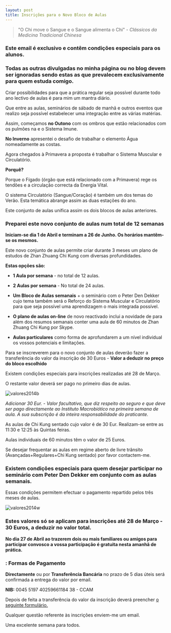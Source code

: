 ```yaml
---
layout: post
title: Inscrições para o Novo Bloco de Aulas
---
```


> "O Chi move o Sangue e o Sangue alimenta o Chi" - *Clássicos da Medicina Tradicional Chinesa*

### Este email é exclusivo e contêm condições especiais para os alunos. 

### Todas as outras divulgadas no minha página ou no blog devem ser ignoradas sendo estas as que prevalecem exclusivamente para quem estuda comigo. 

Criar possibilidades para que a prática regular seja possível durante todo ano lectivo de aulas é para mim um mantra diário. 

Que entre as aulas, seminários de sábado de manhã e outros eventos que realizo seja possível estabelecer uma integração entre as várias matérias.

Assim, começamos **no Outono** com os ombros que estão relacionados com os pulmões na e o Sistema Imune. 

**No Inverno** apresentei o desafio de trabalhar o elemento Água nomeadamente as costas.

Agora chegados à Primavera a proposta é trabalhar o Sistema Muscular e Circulatório.  

**Porquê?**

Porque o Fígado (órgão que está relacionado com a Primavera) rege os tendões e a circulação correcta da Energia Vital. 

O sistema Circulatório (Sangue/Coração) é também um dos temas do Verão. Esta temática abrange assim as duas estações do ano.

Este conjunto de aulas unifica assim os dois blocos de aulas anteriores.    

### Preparei este novo conjunto de aulas num total de 12 semanas

**Iniciam-se dia 1 de Abril e terminam a 26 de Junho. Os horários mantêm-se os mesmos.**

Este novo conjunto de aulas permite criar durante 3 meses um plano de estudos de Zhan Zhuang Chi Kung com diversas profundidades.

**Estas opções são:**

+ **1 Aula por semana** - no total de 12 aulas.

+ **2 Aulas por semana** - No total de 24 aulas.

+ **Um Bloco de Aulas semanais** + o seminário com o Peter Den Dekker cujo tema também será o Reforço do Sistema Muscular e Circulatório para que seja possível uma aprendizagem o mais integrada possível. 

+ **O plano de aulas on-line** de novo reactivado inclui a novidade de para além dos resumos semanais conter uma aula de 60 minutos de Zhan Zhuang Chi Kung por Skype. 

+ **Aulas particulares** como forma de aprofundarem a um nível individual os vossos potenciais e limitações.  

Para se inscreverem para o novo conjunto de aulas deverão fazer a transferência do valor da inscrição de 30 Euros - **Valor a deduzir no preço do bloco escolhido**

Existem condições especiais para inscrições realizadas até 28 de Março. 

O restante valor deverá ser pago no primeiro dias de aulas.

![valores2014b](http://devagar.org/files/valores2014b.jpg)

*Adicionar 30 Eur. - Valor facultativo, que diz respeito ao seguro e que deve ser pago directamente ao Instituto Macrobiótico na primeira semana de aula. A sua subscrição é da inteira responsabilidade do praticante.*

As aulas de Chi Kung sentado cujo valor é de 30 Eur. Realizam-se entre as 11:30 e 12:25 às Quintas feiras.

Aulas individuais de 60 minutos têm o valor de 25 Euros.  

Se desejar frequentar as aulas em regime aberto de livre trânsito (Avançadas+Regulares+Chi Kung sentado) por favor contactem-me.

### Existem condições especiais para quem desejar participar no seminário com Peter Den Dekker em conjunto com as aulas semanais. 

Essas condições permitem efectuar o pagamento repartido pelos três meses de aulas.

![valores2014w](http://regulares.devagar.org/files/valores2014w.jpg)

### Estes valores só se aplicam para inscrições até 28 de Março - 30 Euros, a deduzir no valor total.

**No dia 27 de Abril ao trazerem dois ou mais familiares ou amigos para participar convosco a vossa participação é gratuita nesta amanhã de prática.**

### : Formas de Pagamento

**Directamente** ou por **Transferência Bancária** no prazo de 5 dias úteis será confirmada a entrega do valor por email. 

**NIB:** 0045 5197 40259661184 38 - CCAM

Depois de feita a transferência do valor da inscrição deverá preencher [o seguinte formulário.](http://form.jotformeu.com/form/32484623492357)

Qualquer questão referente às inscrições enviem-me um email. 

Uma excelente semana para todos. 

